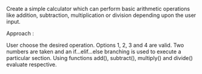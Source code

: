 Create a simple calculator which can perform basic arithmetic operations like addition, subtraction, multiplication or division depending upon the user input.

Approach :

User choose the desired operation. Options 1, 2, 3 and 4 are valid.
Two numbers are taken and an if…elif…else branching is used to execute a particular section.
Using functions add(), subtract(), multiply() and divide() evaluate respective.

